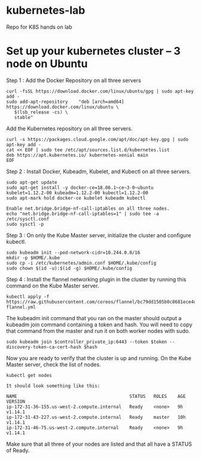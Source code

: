 # kubernetes-lab
Repo for K8S hands on lab

# Set up your kubernetes cluster – 3 node on Ubuntu 

Step 1 : Add the Docker Repository on all three servers 

```
curl -fsSL https://download.docker.com/linux/ubuntu/gpg | sudo apt-key add -
sudo add-apt-repository    "deb [arch=amd64] https://download.docker.com/linux/ubuntu \
   $(lsb_release -cs) \
   stable"

```
Add the Kubernetes repository on all three servers.
```
curl -s https://packages.cloud.google.com/apt/doc/apt-key.gpg | sudo apt-key add -
cat << EOF | sudo tee /etc/apt/sources.list.d/kubernetes.list
deb https://apt.kubernetes.io/ kubernetes-xenial main
EOF

```
Step 2 : Install Docker, Kubeadm, Kubelet, and Kubectl on all three servers.
```
sudo apt-get update
sudo apt-get install -y docker-ce=18.06.1~ce~3-0~ubuntu kubelet=1.12.2-00 kubeadm=1.12.2-00 kubectl=1.12.2-00
sudo apt-mark hold docker-ce kubelet kubeadm kubectl

Enable net.bridge.bridge-nf-call-iptables on all three nodes.
echo "net.bridge.bridge-nf-call-iptables=1" | sudo tee -a /etc/sysctl.conf
sudo sysctl -p

```

Step 3 : On only the Kube Master server, initialize the cluster and configure kubectl.

```
sudo kubeadm init --pod-network-cidr=10.244.0.0/16
mkdir -p $HOME/.kube
sudo cp -i /etc/kubernetes/admin.conf $HOME/.kube/config
sudo chown $(id -u):$(id -g) $HOME/.kube/config

```

Step 4 : Install the flannel networking plugin in the cluster by running this command on the Kube Master server.

```
kubectl apply -f https://raw.githubusercontent.com/coreos/flannel/bc79dd1505b0c8681ece4de4c0d86c5cd2643275/Documentation/kube-flannel.yml

```

The kubeadm init command that you ran on the master should output a kubeadm join command containing a token and hash. You will need to copy that command from the master and run it on both worker nodes with sudo.

```
sudo kubeadm join $controller_private_ip:6443 --token $token --discovery-token-ca-cert-hash $hash
```

Now you are ready to verify that the cluster is up and running. On the Kube Master server, check the list of nodes.

```
kubectl get nodes

It should look something like this:

NAME                                          STATUS   ROLES    AGE   VERSION
ip-172-31-36-155.us-west-2.compute.internal   Ready    <none>   9h    v1.14.1
ip-172-31-43-227.us-west-2.compute.internal   Ready    master   10h   v1.14.1
ip-172-31-46-75.us-west-2.compute.internal    Ready    <none>   9h    v1.14.1

```

Make sure that all three of your nodes are listed and that all have a STATUS of Ready.


